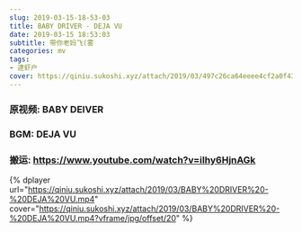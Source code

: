 ```yaml
---
slug: 2019-03-15-18-53-03
title: BABY DRIVER - DEJA VU
date: 2019-03-15 18:53:03
subtitle: 带你老妈飞(雾
categories: mv
tags:
- 逮虾户
cover: https://qiniu.sukoshi.xyz/attach/2019/03/497c26ca64eeee4cf2a0f43e783422c41f0afffd.jpg
---
```


### 原视频: BABY DEIVER

### BGM: DEJA VU

### 搬运: https://www.youtube.com/watch?v=iIhy6HjnAGk

{% dplayer url="https://qiniu.sukoshi.xyz/attach/2019/03/BABY%20DRIVER%20-%20DEJA%20VU.mp4" cover="https://qiniu.sukoshi.xyz/attach/2019/03/BABY%20DRIVER%20-%20DEJA%20VU.mp4?vframe/jpg/offset/20" %}